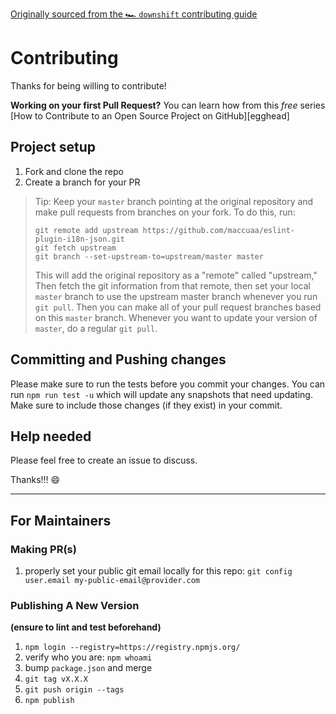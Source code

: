[Originally sourced from the 🏎 `downshift` contributing guide](https://github.com/downshift-js/downshift/edit/master/CONTRIBUTING.md)

# Contributing

Thanks for being willing to contribute!

**Working on your first Pull Request?** You can learn how from this _free_
series [How to Contribute to an Open Source Project on GitHub][egghead]

## Project setup

1.  Fork and clone the repo
2.  Create a branch for your PR

> Tip: Keep your `master` branch pointing at the original repository and make
> pull requests from branches on your fork. To do this, run:
>
> ```
> git remote add upstream https://github.com/maccuaa/eslint-plugin-i18n-json.git
> git fetch upstream
> git branch --set-upstream-to=upstream/master master
> ```
>
> This will add the original repository as a "remote" called "upstream," Then
> fetch the git information from that remote, then set your local `master`
> branch to use the upstream master branch whenever you run `git pull`. Then you
> can make all of your pull request branches based on this `master` branch.
> Whenever you want to update your version of `master`, do a regular `git pull`.

## Committing and Pushing changes

Please make sure to run the tests before you commit your changes. You can run
`npm run test -u` which will update any snapshots that need updating. Make
sure to include those changes (if they exist) in your commit.

## Help needed

Please feel free to create an issue to discuss.

Thanks!!! :smile:

---

## For Maintainers

### Making PR(s)

1. properly set your public git email locally for this repo: `git config user.email my-public-email@provider.com`

### Publishing A New Version

**(ensure to lint and test beforehand)**

1. `npm login --registry=https://registry.npmjs.org/`
2. verify who you are: `npm whoami`
3. bump `package.json` and merge
4. `git tag vX.X.X`
5. `git push origin --tags`
6. `npm publish`
